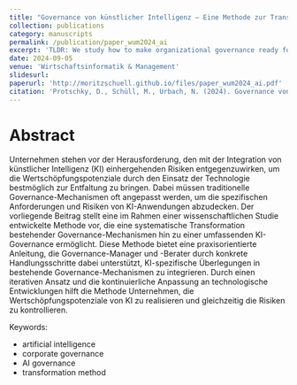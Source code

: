 ```yaml
---
title: "Governance von künstlicher Intelligenz – Eine Methode zur Transformation vorhandener Governance-Mechanismen in Unternehmen"
collection: publications
category: manuscripts
permalink: /publication/paper_wum2024_ai
excerpt: 'TLDR: We study how to make organizational governance ready for AI'
date: 2024-09-05
venue: 'Wirtschaftsinformatik & Management'
slidesurl: 
paperurl: 'http://moritzschuell.github.io/files/paper_wum2024_ai.pdf'
citation: 'Protschky, D., Schüll, M., Urbach, N. (2024). Governance von künstlicher Intelligenz – Eine Methode zur Transformation vorhandener Governance-Mechanismen in Unternehmen. In: Wirtschaftsinformatik & Management. https://doi.org/10.1365/s35764-024-00531-4'
---
```


Abstract
======
Unternehmen stehen vor der Herausforderung, den mit der Integration von künstlicher Intelligenz (KI) einhergehenden Risiken entgegenzuwirken, um die Wertschöpfungspotenziale durch den Einsatz der Technologie bestmöglich zur Entfaltung zu bringen. Dabei müssen traditionelle Governance-Mechanismen oft angepasst werden, um die spezifischen Anforderungen und Risiken von KI-Anwendungen abzudecken. Der vorliegende Beitrag stellt eine im Rahmen einer wissenschaftlichen Studie entwickelte Methode vor, die eine systematische Transformation bestehender Governance-Mechanismen hin zu einer umfassenden KI-Governance ermöglicht. Diese Methode bietet eine praxisorientierte Anleitung, die Governance-Manager und -Berater durch konkrete Handlungsschritte dabei unterstützt, KI-spezifische Überlegungen in bestehende Governance-Mechanismen zu integrieren. Durch einen iterativen Ansatz und die kontinuierliche Anpassung an technologische Entwicklungen hilft die Methode Unternehmen, die Wertschöpfungspotenziale von KI zu realisieren und gleichzeitig die Risiken zu kontrollieren.

Keywords:
* artificial intelligence
* corporate governance
* AI governance
* transformation method